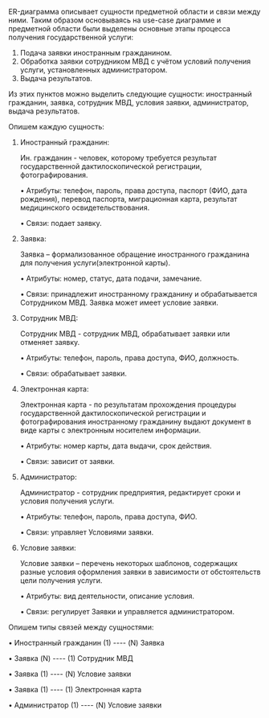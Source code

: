 ER-диаграмма описывает сущности предметной области и связи между ними. Таким образом основываясь на use-case диаграмме и предметной области были выделены основные этапы процесса получения государственной услуги:

1.	Подача заявки иностранным гражданином.
2.	Обработка заявки сотрудником МВД с учётом условий получения услуги, установленных администратором.
3.	Выдача результатов.

Из этих пунктов можно выделить следующие сущности: иностранный гражданин, заявка, сотрудник МВД, условия заявки, администратор, выдача результатов.

Опишем каждую сущность:

1.	Иностранный гражданин:

    Ин. гражданин - человек, которому требуется результат государственной дактилоскопической регистрации, фотографирования.
    
    • Атрибуты: телефон, пароль, права доступа, паспорт (ФИО, дата рождения), перевод паспорта, миграционная карта, результат медицинского освидетельствования.
    
    • Связи: подает заявку.

2.	Заявка:

    Заявка – формализованное обращение иностранного гражданина для получения услуги(электронной карты).
    
    • Атрибуты: номер, статус, дата подачи, замечание.
    
    • Связи: принадлежит иностранному гражданину и обрабатывается Сотрудником МВД. Заявка может имеет условие заявки.

3.	Сотрудник МВД:
    
    Сотрудник МВД - сотрудник МВД, обрабатывает заявки или отменяет заявку.
    
    • Атрибуты: телефон, пароль, права доступа, ФИО, должность.
    
    • Связи: обрабатывает заявки.

4.	Электронная карта:

    Электронная карта - по результатам прохождения процедуры государственной дактилоскопической регистрации и фотографирования иностранному гражданину выдают документ в виде карты с электронным носителем информации.
    
    • Атрибуты: номер карты, дата выдачи, срок действия.
    
    • Связи: зависит от заявки.

5.	Администратор:

    Администратор - сотрудник предприятия, редактирует сроки и условия получения услуги.
    
    • Атрибуты: телефон, пароль, права доступа, ФИО.
    
    • Связи: управляет Условиями заявки.

6.	Условие заявки:

    Условие заявки – перечень некоторых шаблонов, содержащих разные условия оформления заявки в зависимости от обстоятельств цели получения услуги.
    
    • Атрибуты: вид деятельности, описание условия.
    
    • Связи: регулирует Заявки и  управляется администратором.



Опишем типы связей между сущностями:

• Иностранный гражданин (1) ---- (N) Заявка

• Заявка (N) ---- (1) Сотрудник МВД

• Заявка (1) ---- (N) Условие заявки

• Заявка (1) ---- (1) Электронная карта

• Администратор (1) ---- (N) Условие заявки
